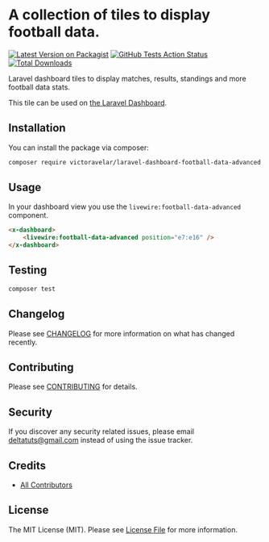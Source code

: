 # A collection of tiles to display football data.

[![Latest Version on Packagist](https://img.shields.io/packagist/v/VictorAvelar/laravel-dashboard-football-data-advanced.svg?style=flat-square)](https://packagist.org/packages/VictorAvelar/laravel-dashboard-football-data-advanced)
[![GitHub Tests Action Status](https://img.shields.io/github/workflow/status/VictorAvelar/laravel-dashboard-football-data-advanced/run-tests?label=tests)](https://github.com/VictorAvelar/laravel-dashboard-football-data-advanced/actions?query=workflow%3Arun-tests+branch%3Amaster)
[![Total Downloads](https://img.shields.io/packagist/dt/VictorAvelar/laravel-dashboard-football-data-advanced.svg?style=flat-square)](https://packagist.org/packages/:vendor/laravel-dashboard-football-data-advanced)

Laravel dashboard tiles to display matches, results, standings and more football data stats. 

This tile can be used on [the Laravel Dashboard](https://docs.spatie.be/laravel-dashboard).

## Installation

You can install the package via composer:

```bash
composer require victoravelar/laravel-dashboard-football-data-advanced
```

## Usage

In your dashboard view you use the `livewire:football-data-advanced` component.

```html
<x-dashboard>
    <livewire:football-data-advanced position="e7:e16" />
</x-dashboard>
```

## Testing

``` bash
composer test
```

## Changelog

Please see [CHANGELOG](https://github.com/VictorAvelar/laravel-dashboard-football-data-advanced/releases) for more information on what has changed recently.

## Contributing

Please see [CONTRIBUTING](https://github.com/spatie/.github/blob/main/CONTRIBUTING.md) for details.

## Security

If you discover any security related issues, please email deltatuts@gmail.com instead of using the issue tracker.

## Credits

- [All Contributors](../../contributors)

## License

The MIT License (MIT). Please see [License File](LICENSE.md) for more information.
